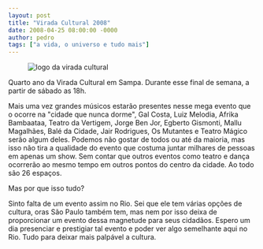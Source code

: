 ```yaml
---
layout: post
title: "Virada Cultural 2008"
date: 2008-04-25 08:00:00 -0000
author: pedro
tags: ["a vida, o universo e tudo mais"]
---
```

<figure class="gallery-post-flutua">
    <img src="{{ site.baseurl }}/assets/fotos/2008/04/virada cultural.png" alt="logo da virada cultural" title="logo da virada cultural" >
</figure>
Quarto ano da Virada Cultural em Sampa. Durante esse final de semana, a partir de sábado as 18h.

Mais uma vez grandes músicos estarão presentes nesse mega evento que o ocorre na "cidade que nunca dorme", Gal Costa, Luiz Melodia, Afrika Bambaataa, Teatro da Vertigem, Jorge Ben Jor, Egberto Gismonti, Mallu Magalhães, Balé da Cidade, Jair Rodrigues, Os Mutantes e Teatro Mágico serão algum deles. Podemos não gostar de todos ou até da maioria, mas isso não tira a qualidade do evento que costuma juntar milhares de pessoas em apenas um show. Sem contar que outros eventos como teatro e dança ocorrerão ao mesmo tempo em outros pontos do centro da cidade. Ao todo são 26 espaços.

Mas por que isso tudo?

Sinto falta de um evento assim no Rio. Sei que ele tem várias opções de cultura, oras São Paulo também tem, mas nem por isso deixa de proporcionar um evento dessa magnetude para seus cidadãos. Espero um dia presenciar e prestigiar tal evento e poder ver algo semelhante aqui no Rio. Tudo para deixar mais palpável a cultura.